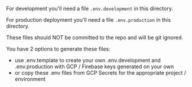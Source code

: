 For development you'll need a file `.env.development` in this directory.

For production deployment you'll need a file `.env.production` in this directory.

These files should NOT be committed to the repo and will be git ignored.

You have 2 options to generate these files:
* use .env.template to create your own .env.development and .env.production with GCP / Firebase keys generated on your own
* or copy these .env files from GCP Secrets for the appropriate project / environment